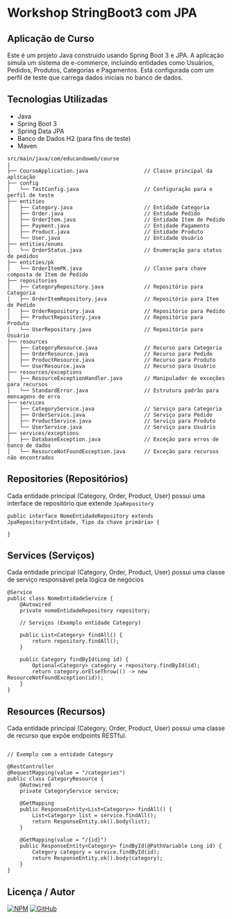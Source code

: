 # Workshop StringBoot3 com JPA

## Aplicação de Curso 

Este é um projeto Java construído usando Spring Boot 3 e JPA. A aplicação simula um sistema de e-commerce, incluindo entidades como Usuários, Pedidos, Produtos, Categorias e Pagamentos. Está configurada com um perfil de teste que carrega dados iniciais no banco de dados.

## Tecnologias Utilizadas

- Java
- Spring Boot 3
- Spring Data JPA
- Banco de Dados H2 (para fins de teste)
- Maven

```plaintext
src/main/java/com/educandoweb/course
|
├── CourseApplication.java                  // Classe principal da aplicação
├── config
│   └── TestConfig.java                     // Configuração para o perfil de teste
├── entities
│   ├── Category.java                       // Entidade Categoria
│   ├── Order.java                          // Entidade Pedido
│   ├── OrderItem.java                      // Entidade Item de Pedido
│   ├── Payment.java                        // Entidade Pagamento
│   ├── Product.java                        // Entidade Produto
│   └── User.java                           // Entidade Usuário
├── entities/enums
│   └── OrderStatus.java                    // Enumeração para status de pedidos
├── entities/pk
│   └── OrderItemPK.java                    // Classe para chave composta de Item de Pedido
├── repositories
│   ├── CategoryRepository.java             // Repositório para Categoria
│   ├── OrderItemRepository.java            // Repositório para Item de Pedido
│   ├── OrderRepository.java                // Repositório para Pedido
│   ├── ProductRepository.java              // Repositório para Produto
│   └── UserRepository.java                 // Repositório para Usuário
├── resources
│   ├── CategoryResource.java               // Recurso para Categoria
│   ├── OrderResource.java                  // Recurso para Pedido
│   ├── ProductResource.java                // Recurso para Produto
│   └── UserResource.java                   // Recurso para Usuário
├── resources/exceptions
│   ├── ResourceExceptionHandler.java       // Manipulador de exceções para recursos
│   └── StandardError.java                  // Estrutura padrão para mensagens de erro
├── services
│   ├── CategoryService.java                // Serviço para Categoria
│   ├── OrderService.java                   // Serviço para Pedido
│   ├── ProductService.java                 // Serviço para Produto
│   └── UserService.java                    // Serviço para Usuário
├── services/exceptions
│   ├── DatabaseException.java              // Exceção para erros de banco de dados
│   └── ResourceNotFoundException.java      // Exceção para recursos não encontrados

```

## Repositories (Repositórios)

Cada entidade principal (Category, Order, Product, User) possui uma interface de repositório que extende `JpaRepository`

```
public interface NomeEntidadeRepository extends JpaRepository<Entidade, Tipo da chave primária> {

}
```

## Services (Serviços)

Cada entidade principal (Category, Order, Product, User) possui uma classe de serviço responsável pela lógica de negócios

```
@Service
public class NomeEntidadeService {
    @Autowired
    private nomeEntidadeRepository repository;

    // Serviços (Exemplo entidade Category)

    public List<Category> findAll() {
        return repository.findAll();
    }
    
    public Category findById(Long id) {
        Optional<Category> category = repository.findById(id);
        return category.orElseThrow(() -> new ResourceNotFoundException(id));
    }
}

```

## Resources (Recursos)

Cada entidade principal (Category, Order, Product, User) possui uma classe de recurso que expõe endpoints RESTful.

```

// Exemplo com a entidade Category

@RestController
@RequestMapping(value = "/categories")
public class CategoryResource {
    @Autowired
    private CategoryService service;
    
    @GetMapping
    public ResponseEntity<List<Category>> findAll() {
        List<Category> list = service.findAll();
        return ResponseEntity.ok().body(list);
    }
    
    @GetMapping(value = "/{id}")
    public ResponseEntity<Category> findById(@PathVariable Long id) {
        Category category = service.findById(id);
        return ResponseEntity.ok().body(category);
    }
}
```

## Licença / Autor

[![NPM](https://img.shields.io/npm/l/react)](https://github.com/michelleGomes85/WorkshopSpringBoot3-jpa/blob/main/LICENSE) 
[![GitHub](https://img.shields.io/badge/GitHub-000?style=for-the-badge&logo=github&logoColor=white)](https://github.com/michellegomes85)

